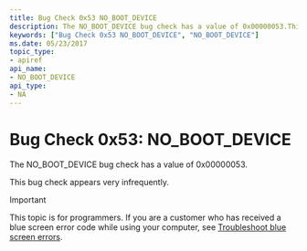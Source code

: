 ```yaml
---
title: Bug Check 0x53 NO_BOOT_DEVICE
description: The NO_BOOT_DEVICE bug check has a value of 0x00000053.This bug check appears very infrequently.
keywords: ["Bug Check 0x53 NO_BOOT_DEVICE", "NO_BOOT_DEVICE"]
ms.date: 05/23/2017
topic_type:
- apiref
api_name:
- NO_BOOT_DEVICE
api_type:
- NA
---
```


# Bug Check 0x53: NO\_BOOT\_DEVICE


The NO\_BOOT\_DEVICE bug check has a value of 0x00000053.

This bug check appears very infrequently.

> [!IMPORTANT]
> This topic is for programmers. If you are a customer who has received a blue screen error code while using your computer, see [Troubleshoot blue screen errors](https://www.windows.com/stopcode).


 

 




